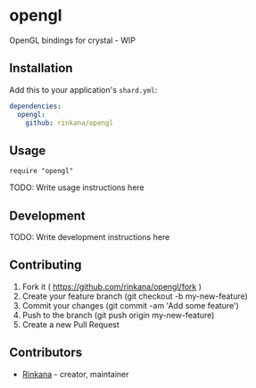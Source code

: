 # opengl

OpenGL bindings for crystal - WIP

## Installation


Add this to your application's `shard.yml`:

```yaml
dependencies:
  opengl:
    github: rinkana/opengl
```


## Usage


```crystal
require "opengl"
```


TODO: Write usage instructions here

## Development

TODO: Write development instructions here

## Contributing

1. Fork it ( https://github.com/rinkana/opengl/fork )
2. Create your feature branch (git checkout -b my-new-feature)
3. Commit your changes (git commit -am 'Add some feature')
4. Push to the branch (git push origin my-new-feature)
5. Create a new Pull Request

## Contributors

- [Rinkana](https://github.com/rinkana)  - creator, maintainer
